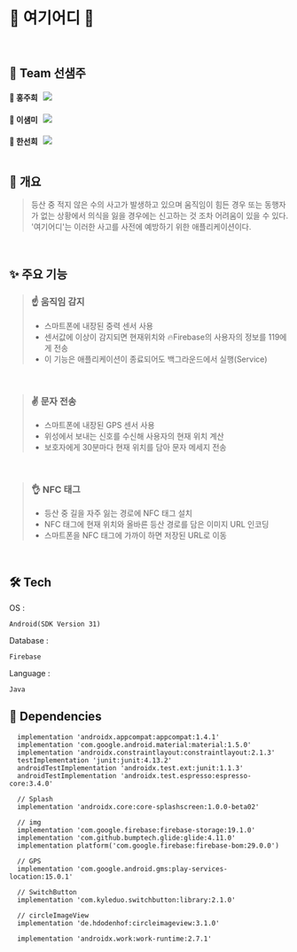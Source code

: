 🌄 여기어디 🌄
============

<br>

## 👊 Team 선샘주
<h4>🐲 홍주희 &nbsp;
<a href="https://github.com/wngml317">
    <img src="https://img.shields.io/badge/GitHub-%23181717?style=flat-square&logo=GitHub&logoColor=white">
</a>
  
<h4>🐲 이샘미 &nbsp;
<a href="https://github.com/saemmilee">
    <img src="https://img.shields.io/badge/GitHub-%23181717?style=flat-square&logo=GitHub&logoColor=white">
</a>
  
<h4>🐲 한선희 &nbsp;
<a href="https://github.com/tjshee39">
    <img src="https://img.shields.io/badge/GitHub-%23181717?style=flat-square&logo=GitHub&logoColor=white">
</a>
  
<br>
<br>
  
## 👀 개요
  > 등산 중 적지 않은 수의 사고가 발생하고 있으며 움직임이 힘든 경우 또는 동행자가 없는 상황에서 의식을 잃을 경우에는 신고하는 것 조차 어려움이 있을 수 있다. '여기어디'는 이러한 사고를 사전에 예방하기 위한 애플리케이션이다.
<br>  
  
## ✨ 주요 기능
  > ### ☝ 움직임 감지
  > * 스마트폰에 내장된 중력 센서 사용   
  > * 센서값에 이상이 감지되면 현재위치와 🔥Firebase의 사용자의 정보를 119에게 전송   
  > * 이 기능은 애플리케이션이 종료되어도 백그라운드에서 실행(Service) 
  <br>
  
  > ### ✌ 문자 전송
  > * 스마트폰에 내장된 GPS 센서 사용
  > * 위성에서 보내는 신호를 수신해 사용자의 현재 위치 계산
  > * 보호자에게 30분마다 현재 위치를 담아 문자 메세지 전송
  <br>
  
  > ### 👌 NFC 태그
  > * 등산 중 길을 자주 잃는 경로에 NFC 태그 설치
  > * NFC 태그에 현재 위치와 올바른 등산 경로를 담은 이미지 URL 인코딩
  > * 스마트폰을 NFC 태그에 가까이 하면 저장된 URL로 이동
  
  <br>
  
## 🛠 Tech
    
 OS :
```
Android(SDK Version 31)
```
Database :
```
Firebase
```
Language :
```
Java
```
    
 ## 📌 Dependencies
  
  ```
    implementation 'androidx.appcompat:appcompat:1.4.1'
    implementation 'com.google.android.material:material:1.5.0'
    implementation 'androidx.constraintlayout:constraintlayout:2.1.3'
    testImplementation 'junit:junit:4.13.2'
    androidTestImplementation 'androidx.test.ext:junit:1.1.3'
    androidTestImplementation 'androidx.test.espresso:espresso-core:3.4.0'
    
    // Splash
    implementation 'androidx.core:core-splashscreen:1.0.0-beta02'  
    
    // img
    implementation 'com.google.firebase:firebase-storage:19.1.0'
    implementation 'com.github.bumptech.glide:glide:4.11.0'
    implementation platform('com.google.firebase:firebase-bom:29.0.0')

    // GPS
    implementation 'com.google.android.gms:play-services-location:15.0.1'

    // SwitchButton
    implementation 'com.kyleduo.switchbutton:library:2.1.0'

    // circleImageView
    implementation 'de.hdodenhof:circleimageview:3.1.0'

    implementation 'androidx.work:work-runtime:2.7.1'
  ```
